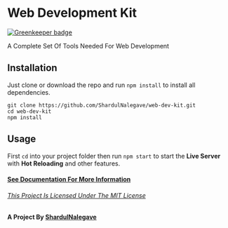 # Web Development Kit

[![Greenkeeper badge](https://badges.greenkeeper.io/vivek1996/web-dev-kit.svg)](https://greenkeeper.io/)

A Complete Set Of Tools Needed For Web Development


## Installation

Just clone or download the repo and run `npm install` to install all dependencies.

    git clone https://github.com/ShardulNalegave/web-dev-kit.git
    cd web-dev-kit
    npm install


## Usage

First `cd` into your project folder then run `npm start` to start the **Live Server** with **Hot Reloading** and other features.


#### [See Documentation For More Information](./Documentation.md)

###### [This Project Is Licensed Under The MIT License](./LICENSE)


#### A Project By [ShardulNalegave](https://shardulnalegave.github.io)